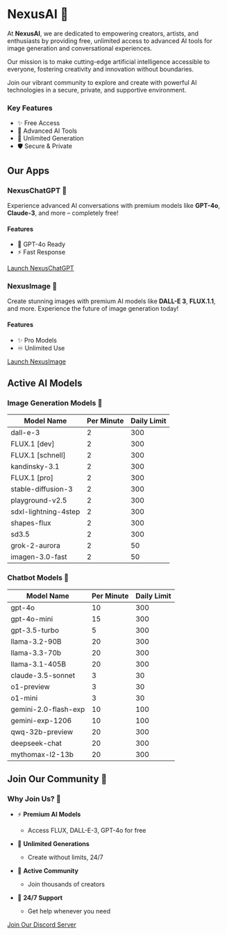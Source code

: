 # NexusAI 🌠

At **NexusAI**, we are dedicated to empowering creators, artists, and enthusiasts by providing free, unlimited access to advanced AI tools for image generation and conversational experiences.

Our mission is to make cutting-edge artificial intelligence accessible to everyone, fostering creativity and innovation without boundaries.

Join our vibrant community to explore and create with powerful AI technologies in a secure, private, and supportive environment.

### Key Features
- ✨ Free Access
- 🎨 Advanced AI Tools
- 🚀 Unlimited Generation
- 🛡️ Secure & Private

## Our Apps

### NexusChatGPT 👾
Experience advanced AI conversations with premium models like **GPT-4o**, **Claude-3**, and more – completely free!

#### Features
- 🤖 GPT-4o Ready
- ⚡ Fast Response

[Launch NexusChatGPT](https://chatgpt.nexusmind.tech/)

### NexusImage 🎨
Create stunning images with premium AI models like **DALL-E 3**, **FLUX.1.1**, and more. Experience the future of image generation today!

#### Features
- ✨ Pro Models
- ♾️ Unlimited Use

[Launch NexusImage](https://image.nexusmind.tech)

## Active AI Models

### Image Generation Models 🌌
| Model Name | Per Minute | Daily Limit |
|------------|------------|-------------|
| dall-e-3 | 2 | 300 |
| FLUX.1 [dev] | 2 | 300 |
| FLUX.1 [schnell] | 2 | 300 |
| kandinsky-3.1 | 2 | 300 |
| FLUX.1 [pro] | 2 | 300 |
| stable-diffusion-3 | 2 | 300 |
| playground-v2.5 | 2 | 300 |
| sdxl-lightning-4step | 2 | 300 |
| shapes-flux | 2 | 300 |
| sd3.5 | 2 | 300 |
| grok-2-aurora | 2 | 50 |
| imagen-3.0-fast | 2 | 50 |

### Chatbot Models 👾
| Model Name | Per Minute | Daily Limit |
|------------|------------|-------------|
| gpt-4o | 10 | 300 |
| gpt-4o-mini | 15 | 300 |
| gpt-3.5-turbo | 5 | 300 |
| llama-3.2-90B | 20 | 300 |
| llama-3.3-70b | 20 | 300 |
| llama-3.1-405B | 20 | 300 |
| claude-3.5-sonnet | 3 | 30 |
| o1-preview | 3 | 30 |
| o1-mini | 3 | 30 |
| gemini-2.0-flash-exp | 10 | 100 |
| gemini-exp-1206 | 10 | 100 |
| qwq-32b-preview | 20 | 300 |
| deepseek-chat | 20 | 300 |
| mythomax-l2-13b | 20 | 300 |

## Join Our Community 🌟

### Why Join Us? 🚀

- ⚡ **Premium AI Models**
  - Access FLUX, DALL-E-3, GPT-4o for free

- 🎨 **Unlimited Generations**
  - Create without limits, 24/7

- 👥 **Active Community**
  - Join thousands of creators

- 🎯 **24/7 Support**
  - Get help whenever you need

[Join Our Discord Server](https://discord.gg/sk8eddGwmP) 
